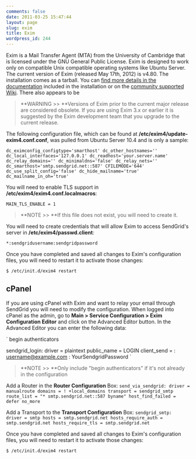 ```yaml
---
comments: false
date: 2011-03-25 15:47:44
layout: page
slug: exim
title: Exim
wordpress_id: 244
---
```


Exim is a Mail Transfer Agent (MTA) from the University of Cambridge that is licensed under the GNU General Public License. Exim is designed to work only on compatible Unix compatible operating systems like Ubuntu Server. The current version of Exim (released May 17th, 2012) is v4.80. The installation comes as a tarball. You can [find more details in the documentation](http://exim.org/exim-html-current/doc/html/spec_html/index.html) included in the installation or on the [community supported Wiki](http://wiki.exim.org/). There also appears to be 



> **WARNING >> **Versions of Exim prior to the current major release are considered obsolete. If you are using Exim 3.x or earlier it is suggested by the Exim development team that you upgrade to the current release.



The following configuration file, which can be found at **/etc/exim4/update-exim4.conf.conf**, was pulled from Ubuntu Server 10.4 and is only a sample:  
  


`
dc_eximconfig_configtype='smarthost'
dc_other_hostnames=''
dc_local_interfaces='127.0.0.1'
dc_readhost='your.server.name'
dc_relay_domains=''
dc_minimaldns='false'
dc_relay_nets=''
dc_smarthost='smtp.sendgrid.net::587'
CFILEMODE='644'
dc_use_split_config='false'
dc_hide_mailname='true'
dc_mailname_in_oh='true' 
`

You will need to enable TLS support in **/etc/exim4/exim4.conf.localmacros**:  


`
MAIN_TLS_ENABLE = 1
`



> **NOTE >> **If this file does not exist, you will need to create it.



You will need to create credentials that will allow Exim to access SendGrid's server in **/etc/exim4/passwd.client**:  


`
*:sendgridusername:sendgridpassword
`

Once you have completed and saved all changes to Exim's configuration files, you will need to restart it to activate those changes: 

`
$ /etc/init.d/exim4 restart
`

  



## cPanel


If you are using cPanel with Exim and want to relay your email through SendGrid you will need to modify the configuration. When logged into cPanel as the admin, go to **Main > Service Configuration > Exim Configuration Editor** and click on the Advanced Editor button. In the Advanced Editor you can enter the following data:

`
begin authenticators

sendgrid_login:
  driver = plaintext
  public_name = LOGIN
  client_send = : username@example.com : YourSendgridPassword
`



> **NOTE >> **Only include "begin authenticators" if it's not already in the configuration



Add a Router in the **Router Configuration** Box:
`
send_via_sendgrid:
  driver = manualroute
  domains = ! +local_domains
  transport = sendgrid_smtp
  route_list = "* smtp.sendgrid.net::587 byname"
  host_find_failed = defer
  no_more
`

Add a Transport to the **Transport Configuration** Box:
`
sendgrid_smtp:
  driver = smtp
  hosts = smtp.sendgrid.net
  hosts_require_auth = smtp.sendgrid.net
  hosts_require_tls = smtp.sendgrid.net
`

Once you have completed and saved all changes to Exim's configuration files, you will need to restart it to activate those changes: 

`
$ /etc/init.d/exim4 restart
`
